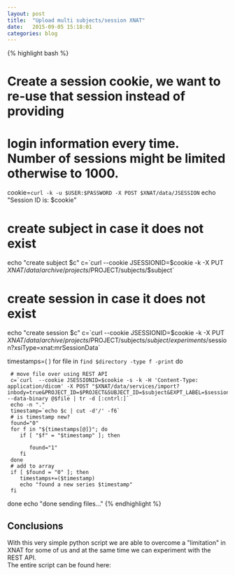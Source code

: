 ```yaml
---
layout: post
title:  "Upload multi subjects/session XNAT"
date:   2015-09-05 15:18:01 
categories: blog
---
```




{% highlight bash %}
# Create a session cookie, we want to re-use that session instead of providing
# login information every time. Number of sessions might be limited otherwise to 1000.
cookie=`curl -k -u $USER:$PASSWORD -X POST $XNAT/data/JSESSION`
echo "Session ID is: $cookie"

# create subject in case it does not exist
echo "create subject $c"
c=`curl --cookie JSESSIONID=$cookie -k -X PUT $XNAT/data/archive/projects/$PROJECT/subjects/$subject`
# create session in case it does not exist
echo "create session $c"
c=`curl --cookie JSESSIONID=$cookie -k -X PUT $XNAT/data/archive/projects/$PROJECT/subjects/$subject/experiments/$session?xsiType=xnat:mrSessionData`

timestamps=( )
for file in `find $directory -type f -print`
do 

     # move file over using REST API
     c=`curl  --cookie JSESSIONID=$cookie -s -k -H 'Content-Type: application/dicom' -X POST "$XNAT/data/services/import?inbody=true&PROJECT_ID=$PROJECT&SUBJECT_ID=$subject&EXPT_LABEL=$session&prearchive=true&overwrite=append&format=DICOM&content=T1_RAW" --data-binary @$file | tr -d [:cntrl:]`
     echo -n "."
     timestamp=`echo $c | cut -d'/' -f6`
     # is timestamp new?
     found="0"
     for f in "${timestamps[@]}"; do
        if [ "$f" = "$timestamp" ]; then

           found="1"
        fi
     done
     # add to array
     if [ $found = "0" ]; then
        timestamps+=($timestamp)
        echo "found a new series $timestamp"
     fi

done
echo "done sending files..."
{% endhighlight %}
## Conclusions
With this very simple python script we are able to overcome a "limitation" in XNAT for some of us and at the same time we can experiment with the REST API.
<br> The entire script can be found here: 

[jekyll-gh]: https://github.com/mojombo/jekyll
[jekyll]:    http://jekyllrb.com
[xnat-site]: http://www.xnat.org/
[xnat-rest]: https://wiki.xnat.org/display/XNAT16/Using+the+XNAT+REST+API
